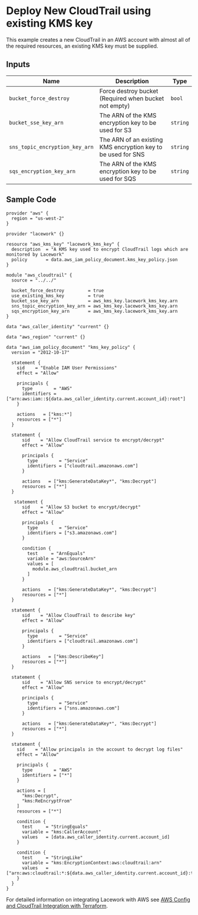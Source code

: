 # Deploy New CloudTrail using existing KMS key

This example creates a new CloudTrail in an AWS account with almost all of the required resources, an existing KMS key must be supplied.

## Inputs

| Name                   | Description                                           | Type   |
| ---------------------- | ----------------------------------------------------- | ------ |
| `bucket_force_destroy` | Force destroy bucket (Required when bucket not empty) | `bool` |
| `bucket_sse_key_arn` | The ARN of the KMS encryption key to be used for S3 | `string` |
| `sns_topic_encryption_key_arn` | The ARN of an existing KMS encryption key to be used for SNS | `string` |
| `sqs_encryption_key_arn` | The ARN of the KMS encryption key to be used for SQS | `string` |

## Sample Code

```hcl
provider "aws" {
  region = "us-west-2"
}

provider "lacework" {}

resource "aws_kms_key" "lacework_kms_key" {
  description  = "A KMS key used to encrypt CloudTrail logs which are monitored by Lacework"
  policy       = data.aws_iam_policy_document.kms_key_policy.json
}

module "aws_cloudtrail" {
  source = "../../"

  bucket_force_destroy         = true
  use_existing_kms_key         = true
  bucket_sse_key_arn           = aws_kms_key.lacework_kms_key.arn
  sns_topic_encryption_key_arn = aws_kms_key.lacework_kms_key.arn
  sqs_encryption_key_arn       = aws_kms_key.lacework_kms_key.arn
}

data "aws_caller_identity" "current" {}

data "aws_region" "current" {}

data "aws_iam_policy_document" "kms_key_policy" {
  version = "2012-10-17"

  statement {
    sid    = "Enable IAM User Permissions"
    effect = "Allow"

    principals {
      type        = "AWS"
      identifiers = ["arn:aws:iam::${data.aws_caller_identity.current.account_id}:root"]
    }

    actions   = ["kms:*"]
    resources = ["*"]
  }

  statement {
      sid    = "Allow CloudTrail service to encrypt/decrypt"
      effect = "Allow"

      principals {
        type        = "Service"
        identifiers = ["cloudtrail.amazonaws.com"]
      }

      actions   = ["kms:GenerateDataKey*", "kms:Decrypt"]
      resources = ["*"]
  }

   statement {
      sid    = "Allow S3 bucket to encrypt/decrypt"
      effect = "Allow"

      principals {
        type        = "Service"
        identifiers = ["s3.amazonaws.com"]
      }

      condition {
        test     = "ArnEquals"
        variable = "aws:SourceArn"
        values = [
          module.aws_cloudtrail.bucket_arn
        ]
      }

      actions   = ["kms:GenerateDataKey*", "kms:Decrypt"]
      resources = ["*"]
  }

  statement {
      sid    = "Allow CloudTrail to describe key"
      effect = "Allow"

      principals {
        type        = "Service"
        identifiers = ["cloudtrail.amazonaws.com"]
      }

      actions   = ["kms:DescribeKey"]
      resources = ["*"]
  }

  statement {
      sid    = "Allow SNS service to encrypt/decrypt"
      effect = "Allow"

      principals {
        type        = "Service"
        identifiers = ["sns.amazonaws.com"]
      }

      actions   = ["kms:GenerateDataKey*", "kms:Decrypt"]
      resources = ["*"]
  }

  statement {
    sid    = "Allow principals in the account to decrypt log files"
    effect = "Allow"

    principals {
      type        = "AWS"
      identifiers = ["*"]
    }

    actions = [
      "kms:Decrypt",
      "kms:ReEncryptFrom"
    ]
    resources = ["*"]

    condition {
      test     = "StringEquals"
      variable = "kms:CallerAccount"
      values   = [data.aws_caller_identity.current.account_id]
    }

    condition {
      test     = "StringLike"
      variable = "kms:EncryptionContext:aws:cloudtrail:arn"
      values   = ["arn:aws:cloudtrail:*:${data.aws_caller_identity.current.account_id}:trail/*"]
    }
  }
}

```

For detailed information on integrating Lacework with AWS see [AWS Config and CloudTrail Integration with Terraform](https://support.lacework.com/hc/en-us/articles/360057092034-AWS-Config-and-CloudTrail-Integration-with-Terraform).
